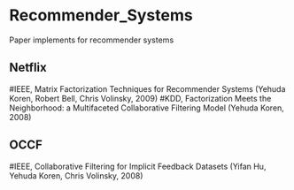 # Recommender_Systems
Paper implements for recommender systems
## Netflix
#IEEE, Matrix Factorization Techniques for Recommender Systems (Yehuda Koren, Robert Bell, Chris Volinsky, 2009)
#KDD, Factorization Meets the Neighborhood: a Multifaceted Collaborative Filtering Model (Yehuda Koren, 2008)
## OCCF
#IEEE, Collaborative Filtering for Implicit Feedback Datasets (Yifan Hu, Yehuda Koren, Chris Volinsky, 2008)
